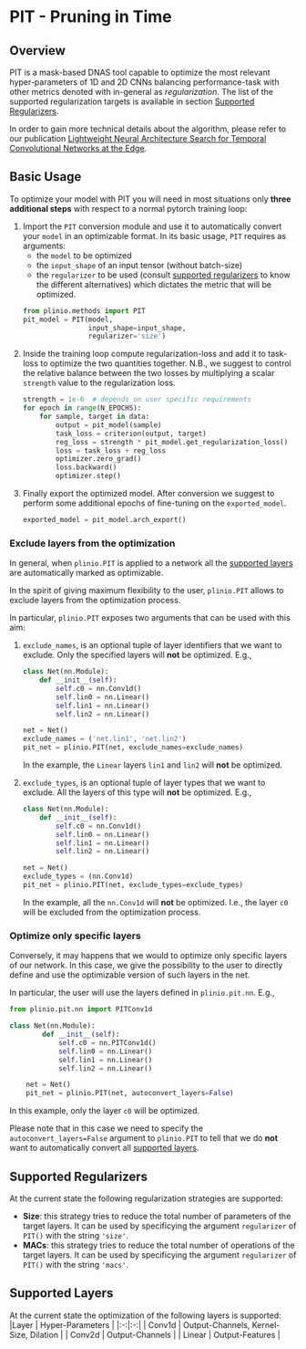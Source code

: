 # PIT - Pruning in Time

## Overview
PIT is a mask-based DNAS tool capable to optimize the most relevant hyper-parameters of 1D and 2D CNNs balancing performance-task with other metrics denoted with in-general as *regularization*.
The list of the supported regularization targets is available in section [Supported Regularizers](#supported-regularizers).

In order to gain more technical details about the algorithm, please refer to our publication [Lightweight Neural Architecture Search for Temporal Convolutional Networks at the Edge](https://ieeexplore.ieee.org/abstract/document/9782512).

## Basic Usage
To optimize your model with PIT you will need in most situations only **three additional steps** with respect to a normal pytorch training loop:
1. Import the `PIT` conversion module and use it to automatically convert your `model` in an optimizable format. In its basic usage, `PIT` requires as arguments:
    - the `model` to be optimized
    - the `input_shape` of an input tensor (without batch-size)
    - the `regularizer` to be used (consult [supported regularizers](#supported-regularizers) to know the different alternatives) which dictates the metric that will be optimized.
    ```python
    from plinio.methods import PIT
    pit_model = PIT(model,
                    input_shape=input_shape,
                    regularizer='size')
    ```
2. Inside the training loop compute regularization-loss and add it to task-loss to optimize the two quantities together. N.B., we suggest to control the relative balance between the two losses by multiplying a scalar `strength` value to the regularization loss.
    ```python
    strength = 1e-6  # depends on user specific requirements
    for epoch in range(N_EPOCHS):
        for sample, target in data:
            output = pit_model(sample)
            task_loss = criterion(output, target)
            reg_loss = strength * pit_model.get_regularization_loss()
            loss = task_loss + reg_loss
            optimizer.zero_grad()
            loss.backward()
            optimizer.step()
    ```
3. Finally export the optimized model. After conversion we suggest to perform some additional epochs of fine-tuning on the `exported_model`.
    ```python
    exported_model = pit_model.arch_export()
    ```

### Exclude layers from the optimization
In general, when `plinio.PIT` is applied to a network all the [supported layers](#supported-layers) are automatically marked as optimizable.

In the spirit of giving maximum flexibility to the user, `plinio.PIT` allows to exclude layers from the optimization process.

In particular, `plinio.PIT` exposes two arguments that can be used with this aim:
1. `exclude_names`, is an optional tuple of layer identifiers that we want to exclude. Only the specified layers will **not** be optimized. E.g.,
    ```python
    class Net(nn.Module):
        def __init__(self):
            self.c0 = nn.Conv1d()
            self.lin0 = nn.Linear()
            self.lin1 = nn.Linear()
            self.lin2 = nn.Linear()

    net = Net()
    exclude_names = ('net.lin1', 'net.lin2')
    pit_net = plinio.PIT(net, exclude_names=exclude_names)
    ```
    In the example, the `Linear` layers `lin1` and `lin2` will **not** be optimized.

2. `exclude_types`, is an optional tuple of layer types that we want to exclude. All the layers of this type will **not** be optimized. E.g.,
    ```python
    class Net(nn.Module):
        def __init__(self):
            self.c0 = nn.Conv1d()
            self.lin0 = nn.Linear()
            self.lin1 = nn.Linear()
            self.lin2 = nn.Linear()

    net = Net()
    exclude_types = (nn.Conv1d)
    pit_net = plinio.PIT(net, exclude_types=exclude_types)
    ```
    In the example, all the `nn.Conv1d` will **not** be optimized. I.e., the layer `c0` will be excluded from the optimization process.


### Optimize only specific layers
Conversely, it may happens that we would to optimize only specific layers of our network.
In this case, we give the possibility to the user to directly define and use the optimizable version of such layers in the net.

In particular, the user will use the layers defined in `plinio.pit.nn`. E.g.,

```python
from plinio.pit.nn import PITConv1d

class Net(nn.Module):
        def __init__(self):
            self.c0 = nn.PITConv1d()
            self.lin0 = nn.Linear()
            self.lin1 = nn.Linear()
            self.lin2 = nn.Linear()

    net = Net()
    pit_net = plinio.PIT(net, autoconvert_layers=False)
```
In this example, only the layer `c0` will be optimized.

Please note that in this case we need to specify the `autoconvert_layers=False` argument to `plinio.PIT` to tell that we do **not** want to automatically convert all [supported layers](#supported-layers).

## Supported Regularizers
At the current state the following regularization strategies are supported:
- **Size**: this strategy tries to reduce the total number of parameters of the target layers. It can be used by specificying the argument `regularizer` of `PIT()` with the string `'size'`.
- **MACs**: this strategy tries to reduce the total number of operations of the target layers. It can be used by specificying the argument `regularizer` of `PIT()` with the string `'macs'`.

## Supported Layers
At the current state the optimization of the following layers is supported:
|Layer   | Hyper-Parameters  |
|:-:|:-:|
| Conv1d  | Output-Channels, Kernel-Size, Dilation |
| Conv2d  | Output-Channels  |
| Linear  | Output-Features  |
